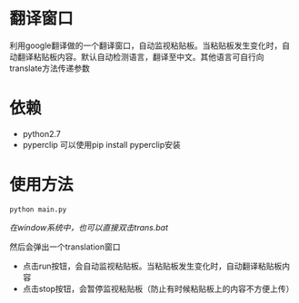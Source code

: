 # 翻译窗口
利用google翻译做的一个翻译窗口，自动监视粘贴板。当粘贴板发生变化时，自动翻译粘贴板内容。默认自动检测语言，翻译至中文。其他语言可自行向translate方法传递参数
# 依赖
- python2.7
- pyperclip
  可以使用pip install pyperclip安装
# 使用方法
```
python main.py
```
*在window系统中，也可以直接双击trans.bat*

然后会弹出一个translation窗口
- 点击run按钮，会自动监视粘贴板。当粘贴板发生变化时，自动翻译粘贴板内容
- 点击stop按钮，会暂停监视粘贴板（防止有时候粘贴板上的内容不方便上传）
